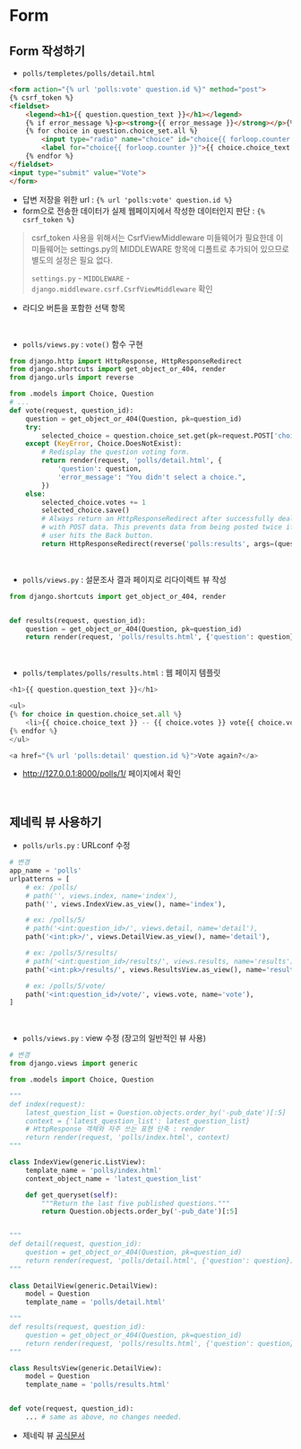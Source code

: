 # Form

## Form 작성하기
- `polls/templetes/polls/detail.html`
```html
<form action="{% url 'polls:vote' question.id %}" method="post">
{% csrf_token %}
<fieldset>
    <legend><h1>{{ question.question_text }}</h1></legend>
    {% if error_message %}<p><strong>{{ error_message }}</strong></p>{% endif %}
    {% for choice in question.choice_set.all %}
        <input type="radio" name="choice" id="choice{{ forloop.counter }}" value="{{ choice.id }}">
        <label for="choice{{ forloop.counter }}">{{ choice.choice_text }}</label><br>
    {% endfor %}
</fieldset>
<input type="submit" value="Vote">
</form>
```
- 답변 저장을 위한 url : `{% url 'polls:vote' question.id %}`
- form으로 전송한 데이터가 실제 웹페이지에서 작성한 데이터인지 판단 : `{% csrf_token %}`
> csrf_token 사용을 위해서는 CsrfViewMiddleware 미들웨어가 필요한데 이 미들웨어는 settings.py의 MIDDLEWARE 항목에 디폴트로 추가되어 있으므로 별도의 설정은 필요 없다.
>
> `settings.py` - `MIDDLEWARE` - `django.middleware.csrf.CsrfViewMiddleware` 확인
- 라디오 버튼을 포함한 선택 항목

<br>

- `polls/views.py` : `vote()` 함수 구현
```python
from django.http import HttpResponse, HttpResponseRedirect
from django.shortcuts import get_object_or_404, render
from django.urls import reverse

from .models import Choice, Question
# ...
def vote(request, question_id):
    question = get_object_or_404(Question, pk=question_id)
    try:
        selected_choice = question.choice_set.get(pk=request.POST['choice'])
    except (KeyError, Choice.DoesNotExist):
        # Redisplay the question voting form.
        return render(request, 'polls/detail.html', {
            'question': question,
            'error_message': "You didn't select a choice.",
        })
    else:
        selected_choice.votes += 1
        selected_choice.save()
        # Always return an HttpResponseRedirect after successfully dealing
        # with POST data. This prevents data from being posted twice if a
        # user hits the Back button.
        return HttpResponseRedirect(reverse('polls:results', args=(question.id,)))
```

<br>

- `polls/views.py` : 설문조사 결과 페이지로 리다이렉트 뷰 작성
```python
from django.shortcuts import get_object_or_404, render


def results(request, question_id):
    question = get_object_or_404(Question, pk=question_id)
    return render(request, 'polls/results.html', {'question': question})
```

<br>

- `polls/templates/polls/results.html` : 웹 페이지 템플릿
```python
<h1>{{ question.question_text }}</h1>

<ul>
{% for choice in question.choice_set.all %}
    <li>{{ choice.choice_text }} -- {{ choice.votes }} vote{{ choice.votes|pluralize }}</li>
{% endfor %}
</ul>

<a href="{% url 'polls:detail' question.id %}">Vote again?</a>
```
- http://127.0.0.1:8000/polls/1/ 페이지에서 확인

<br>

## 제네릭 뷰 사용하기

- `polls/urls.py` : URLconf 수정

```python
# 변경
app_name = 'polls'
urlpatterns = [
    # ex: /polls/
    # path('', views.index, name='index'),
    path('', views.IndexView.as_view(), name='index'),

    # ex: /polls/5/
    # path('<int:question_id>/', views.detail, name='detail'),
    path('<int:pk>/', views.DetailView.as_view(), name='detail'),

    # ex: /polls/5/results/
    # path('<int:question_id>/results/', views.results, name='results'),
    path('<int:pk>/results/', views.ResultsView.as_view(), name='results'),

    # ex: /polls/5/vote/
    path('<int:question_id>/vote/', views.vote, name='vote'),
]
```

<br>

- `polls/views.py` : view 수정 (장고의 일반적인 뷰 사용)
```python
# 변경
from django.views import generic

from .models import Choice, Question

"""
def index(request):
    latest_question_list = Question.objects.order_by('-pub_date')[:5]
    context = {'latest_question_list': latest_question_list}
    # HttpResponse 객체와 자주 쓰는 표현 단축 : render
    return render(request, 'polls/index.html', context)
"""

class IndexView(generic.ListView):
    template_name = 'polls/index.html'
    context_object_name = 'latest_question_list'

    def get_queryset(self):
        """Return the last five published questions."""
        return Question.objects.order_by('-pub_date')[:5]


"""
def detail(request, question_id):
    question = get_object_or_404(Question, pk=question_id)
    return render(request, 'polls/detail.html', {'question': question})
"""
    
class DetailView(generic.DetailView):
    model = Question
    template_name = 'polls/detail.html'

"""
def results(request, question_id):
    question = get_object_or_404(Question, pk=question_id)
    return render(request, 'polls/results.html', {'question': question})
"""

class ResultsView(generic.DetailView):
    model = Question
    template_name = 'polls/results.html'


def vote(request, question_id):
    ... # same as above, no changes needed.
```
- 제네릭 뷰 [공식문서](https://docs.djangoproject.com/ko/3.2/topics/class-based-views/)
